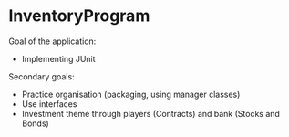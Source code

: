 # InventoryProgram

Goal of the application:
- Implementing JUnit

Secondary goals:
- Practice organisation (packaging, using manager classes)
- Use interfaces
- Investment theme through players (Contracts) and bank (Stocks and Bonds)

